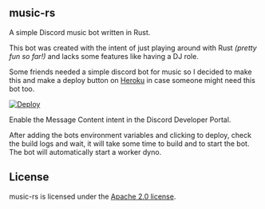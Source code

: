 ## music-rs

A simple Discord music bot written in Rust.

This bot was created with the intent of just playing around with Rust _(pretty fun so far!)_ and lacks some features like having a DJ role.

Some friends needed a simple discord bot for music so I decided to make this and make a deploy button on [Heroku](https://heroku.com/) in case someone might need this bot too.

[![Deploy](https://www.herokucdn.com/deploy/button.svg)](https://heroku.com/deploy?template=https://github.com/Kyagara/music-rs)

Enable the Message Content intent in the Discord Developer Portal.

After adding the bots environment variables and clicking to deploy, check the build logs and wait, it will take some time to build and to start the bot. The bot will automatically start a worker dyno.

## License

music-rs is licensed under the [Apache 2.0 license](https://github.com/Kyagara/music-rs/blob/master/LICENSE).
